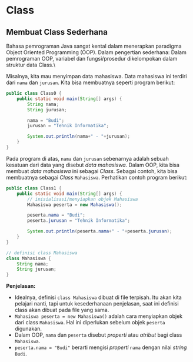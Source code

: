 # Class



## Membuat Class Sederhana
Bahasa pemrograman Java sangat kental dalam menerapkan paradigma Object Oriented Programming (OOP). Dalam pengertian sederhana: Dalam pemrograman OOP, variabel dan fungsi/prosedur dikelompokan dalam struktur data Class.\

Misalnya, kita mau menyimpan data mahasiswa. Data mahasiswa ini terdiri dari `nama` dan `jurusan`. Kita bisa membuatnya seperti program berikut:

```java
public class Class0 {
    public static void main(String[] args) {
        String nama;
        String jurusan;

        nama = "Budi";
        jurusan = "Tehnik Informatika";

        System.out.println(nama+" - "+jurusan);
    }
}

```

Pada program di atas, `nama` dan `jurusan` sebenarnya adalah sebuah kesatuan dari data yang disebut _data mahasiswa_. Dalam OOP, kita bisa membuat _data mahasiswa_ ini sebagai _Class_. Sebagai contoh, kita bisa membuatnya sebagai _Class_ `Mahasiswa`. Perhatikan contoh program berikut:

```java
public class Class1 {
    public static void main(String[] args) {
        // inisialisasi/menyiapkan objek Mahasiswa
        Mahasiswa peserta = new Mahasiswa();

        peserta.nama = "Budi";
        peserta.jurusan = "Tehnik Informatika";

        System.out.println(peserta.nama+" - "+peserta.jurusan);
    }
}

// definisi class Mahasiswa
class Mahasiswa {
    String nama;
    String jurusan;
}
```

**Penjelasan:**
* Idealnya, definisi `class Mahasiswa` dibuat di file terpisah. Itu akan kita pelajari nanti, tapi untuk kesederhanaan penjelasan, saat ini definisi class akan dibuat pada file yang sama.
* `Mahasiswa peserta = new Mahasiswa()` adalah cara menyiapkan objek dari class `Mahasiswa`. Hal ini diperlukan sebelum objek `peserta` digunakan.
* Dalam OOP, `nama` dan `peserta` disebut _properti_ atau _atribut_ bagi class `Mahasiswa`. 
* `peserta.nama = "Budi"` berarti mengisi _properti_ `nama` dengan nilai _string_ `Budi`.